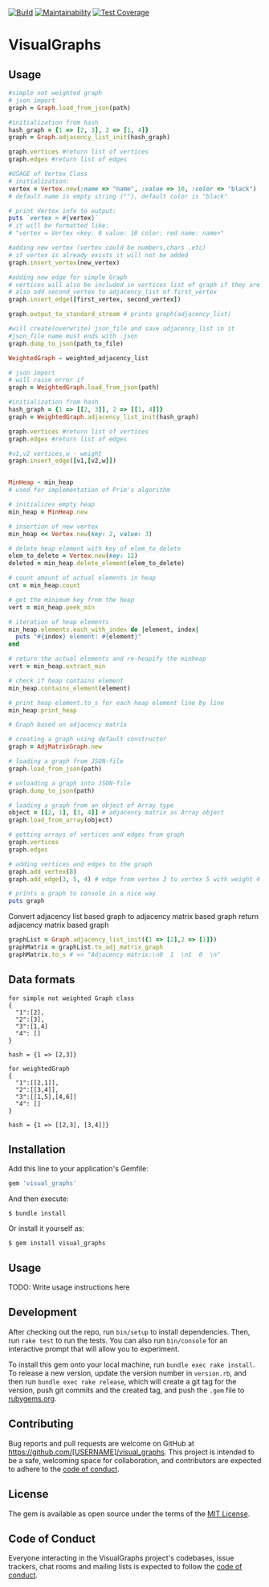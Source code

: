 [![Build](https://github.com/mmcs-ruby/visual_graphs/actions/workflows/main.yml/badge.svg)](https://github.com/mmcs-ruby/josephjoguts/visual_graphs/workflows/main.yml)
[![Maintainability](https://api.codeclimate.com/v1/badges/48549da79ca45b3cc525/maintainability)](https://codeclimate.com/github/mmcs-ruby/visual_graphs/maintainability)
[![Test Coverage](https://api.codeclimate.com/v1/badges/48549da79ca45b3cc525/test_coverage)](https://codeclimate.com/github/mmcs-ruby/visual_graphs/test_coverage)

# VisualGraphs

## Usage

```ruby
#simple not weighted graph
# json import
graph = Graph.load_from_json(path)

#initialization from hash
hash_graph = {1 => [2, 3], 2 => [1, 4]}
graph = Graph.adjacency_list_init(hash_graph)

graph.vertices #return list of vertices
graph.edges #return list of edges
```
```ruby
#USAGE of Vertex Class
# initialization:
vertex = Vertex.new(:name => "name", :value => 10, :color => "black")
# default name is empty string (""), default color is "black"
```
```ruby
# print Vertex info to output:
puts `vertex = #{vertex}`
# it will be formatted like:
# "vertex = Vertex <key: 0 value: 10 color: red name: name>"

```
```ruby
#adding new vertex (vertex could be numbers,chars .etc)
# if vertex is already exists it will not be added
graph.insert_vertex(new_vertex)
```
```ruby
#adding new edge for simple Graph
# vertices will also be included in vertices list of graph if they are not there
# also add second_vertex to adjacency_list of first_vertex 
graph.insert_edge([first_vertex, second_vertex])
```
```ruby
graph.output_to_standard_stream # prints graph(adjacency_list)
```
```ruby
#will create(overwrite) json_file and save adjacency_list in it
#json_file name must ends with .json 
graph.dump_to_json(path_to_file)
```

```ruby
WeightedGraph - weighted_adjacency_list

# json import
# will raise error if 
graph = WeightedGraph.load_from_json(path)

#initialization from hash
hash_graph = {1 => [[2, 3]], 2 => [[1, 4]]}
graph = WeightedGraph.adjacency_list_init(hash_graph)

graph.vertices #return list of vertices
graph.edges #return list of edges

#v1,v2 vertices,w - weight
graph.insert_edge([v1,[v2,w]])
```

```ruby

MinHeap - min_heap
# used for implementation of Prim's algorithm

# initializes empty heap
min_heap = MinHeap.new

# insertion of new vertex
min_heap << Vertex.new(key: 2, value: 3)

# delete heap element with key of elem_to_delete
elem_to_delete = Vertex.new(key: 12)
deleted = min_heap.delete_element(elem_to_delete)

# count amount of actual elements in heap
cnt = min_heap.count

# get the minimum key from the heap
vert = min_heap.peek_min

# iteration of heap elements
min_heap.elements.each_with_index do |element, index|
  puts "#{index} element: #{element}"
end

# return the actual elements and re-heapify the minheap
vert = min_heap.extract_min

# check if heap contains element
min_heap.contains_element(element)

# print heap element.to_s for each heap element line by line
min_heap.print_heap

# Graph based on adjacency matrix

# creating a graph using default constructor
graph = AdjMatrixGraph.new

# loading a graph from JSON-file
graph.load_from_json(path)

# unloading a graph into JSON-file
graph.dump_to_json(path)

# loading a graph from an object of Array type
object = [[2, 1], [3, 4]] # adjacency matrix as Array object
graph.load_from_array(object)

# getting arrays of vertices and edges from graph
graph.vertices
graph.edges

# adding vertices and edges to the graph
graph.add_vertex(8)
graph.add_edge(3, 5, 4) # edge from vertex 3 to vertex 5 with weight 4

# prints a graph to console in a nice way
puts graph
```
Convert adjacency list based graph to adjacency matrix based graph
return adjacency matrix based graph
``` ruby
graphList = Graph.adjacency_list_init({1 => [2],2 => [1]})
graphMatrix = graphList.to_adj_matrix_graph
graphMatrix.to_s # => "Adjacency matrix:\n0  1  \n1  0  \n"
```


## Data formats

```
for simple not weighted Graph class
{
  "1":[2],
  "2":[3],
  "3":[1,4]
  "4": []
}

hash = {1 => [2,3]}

for weightedGraph 
{
  "1":[[2,1]],
  "2":[[3,4]],
  "3":[[1,5],[4,6]]
  "4": []
}

hash = {1 => [[2,3], [3,4]]}

```


## Installation

Add this line to your application's Gemfile:

```ruby
gem 'visual_graphs'
```

And then execute:

    $ bundle install

Or install it yourself as:

    $ gem install visual_graphs

## Usage

TODO: Write usage instructions here

## Development

After checking out the repo, run `bin/setup` to install dependencies. Then, run `rake test` to run the tests. You can also run `bin/console` for an interactive prompt that will allow you to experiment.

To install this gem onto your local machine, run `bundle exec rake install`. To release a new version, update the version number in `version.rb`, and then run `bundle exec rake release`, which will create a git tag for the version, push git commits and the created tag, and push the `.gem` file to [rubygems.org](https://rubygems.org).

## Contributing

Bug reports and pull requests are welcome on GitHub at https://github.com/[USERNAME]/visual_graphs. This project is intended to be a safe, welcoming space for collaboration, and contributors are expected to adhere to the [code of conduct](https://github.com/[USERNAME]/visual_graphs/blob/master/CODE_OF_CONDUCT.md).

## License

The gem is available as open source under the terms of the [MIT License](https://opensource.org/licenses/MIT).

## Code of Conduct

Everyone interacting in the VisualGraphs project's codebases, issue trackers, chat rooms and mailing lists is expected to follow the [code of conduct](https://github.com/[USERNAME]/visual_graphs/blob/master/CODE_OF_CONDUCT.md).
